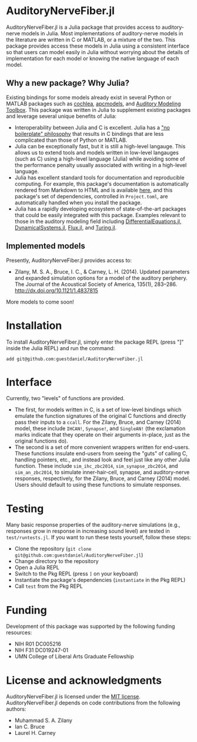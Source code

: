 # AuditoryNerveFiber.jl

AuditoryNerveFiber.jl is a Julia package that provides access to auditory-nerve models in Julia. 
Most implementations of auditory-nerve models in the literature are written in C or MATLAB, or a mixture of the two.
This package provides access these models in Julia using a consistent interface so that users can model easily in Julia without worrying about the details of implementation for each model or knowing the native language of each model.

## Why a new package? Why Julia?
Existing bindings for some models already exist in several Python or MATLAB packages such as [cochlea](https://github.com/mrkrd/cochlea), [apcmodels](https://github.com/guestdaniel/apcmodels), and [Auditory Modeling Toolbox](https://amtoolbox.org/).
This package was written in Julia to supplement existing packages and leverage several unique benefits of Julia:
- Interoperability between Julia and C is excellent. Julia has a ["no boilerplate" philosophy](https://docs.julialang.org/en/v1/manual/calling-c-and-fortran-code/) that results in C bindings that are less complicated than those of Python or MATLAB.
- Julia can be exceptionally fast, but it is still a high-level langauge. This allows us to extend tools and models written in low-level langauges (such as C) using a high-level language (Julia) while avoiding some of the performance penalty usually associated with writing in a high-level language. 
- Julia has excellent standard tools for documentation and reproducible computing. For example, this package's documentation is automatically rendered from Markdown to HTML and is available [here](https://guestdaniel.github.io/AuditoryNerveFiber.jl), and this package's set of dependencies, controlled in `Project.toml`, are automatically handled when you install the package. 
- Julia has a rapidly developing ecosystem of state-of-the-art packages that could be easily integrated with this package. Examples relevant to those in the auditory modeling field including [DifferentialEquations.jl](https://github.com/SciML/DifferentialEquations.jl), [DynamicalSystems.jl](https://github.com/JuliaDynamics/DynamicalSystems.jl), [Flux.jl](https://github.com/FluxML/Flux.jl), and [Turing.jl](https://github.com/TuringLang/Turing.jl). 

## Implemented models

Presently, AuditoryNerveFiber.jl provides access to:
- Zilany, M. S. A., Bruce, I. C., & Carney, L. H. (2014). Updated parameters and
expanded simulation options for a model of the auditory periphery. The Journal
of the Acoustical Society of America, 135(1), 283–286.
http://dx.doi.org/10.1121/1.4837815

More models to come soon!

# Installation

To install AuditoryNerveFiber.jl, simply enter the package REPL (press "]" inside the Julia REPL) and run the command:
```
add git@github.com:guestdaniel/AuditoryNerveFiber.jl
```

# Interface
Currently, two "levels" of functions are provided.
- The first, for models written in C, is a set of low-level bindings which emulate the function signatures of the original C functions and directly pass their inputs to a `ccall`. For the Zilany, Bruce, and Carney (2014) model, these include `IHCAN!`, `Synapse!`, and `SingleAN!` (the exclamation marks indicate that they operate on their arguments in-place, just as the original functions do). 
- The second is a set of more convenient wrappers written for end-users. These functions insulate end-users from seeing the "guts" of calling C, handling pointers, etc., and instead look and feel just like any other Julia function. These include `sim_ihc_zbc2014`, `sim_synapse_zbc2014`, and `sim_an_zbc2014`, to simulate inner-hair-cell, synapse, and auditory-nerve responses, respectively, for the Zilany, Bruce, and Carney (2014) model. Users should default to using these functions to simulate responses. 

# Testing
Many basic response properties of the auditory-nerve simulations (e.g., responses grow in response in increasing sound level) are tested in `test/runtests.jl`. 
If you want to run these tests yourself, follow these steps:
- Clone the repository (`git clone git@github.com:guestdaniel/AuditoryNerveFiber.jl`)
- Change directory to the repository 
- Open a Julia REPL
- Switch to the Pkg REPL (press `]` on your keyboard)
- Instantiate the package's dependencies (`instantiate` in the Pkg REPL)
- Call `test` from the Pkg REPL

# Funding
Development of this package was supported by the following funding resources:
- NIH R01 DC005216
- NIH F31 DC019247-01
- UMN College of Liberal Arts Graduate Fellowship

# License and acknowledgments

AuditoryNerveFiber.jl is licensed under the [MIT license](https://opensource.org/licenses/MIT). 
AuditoryNerveFiber.jl depends on code contributions from the following authors:
- Muhammad S. A. Zilany
- Ian C. Bruce
- Laurel H. Carney